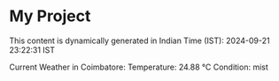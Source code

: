 # My Project

This content is dynamically generated in Indian Time (IST): 2024-09-21 23:22:31 IST


Current Weather in Coimbatore:
Temperature: 24.88 °C
Condition: mist

